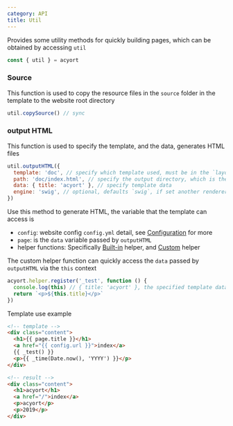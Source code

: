 ```yaml
---
category: API
title: Util
---
```


Provides some utility methods for quickly building pages, which can be obtained by accessing `util`

```js
const { util } = acyort
```

### Source

This function is used to copy the resource files in the `source` folder in the template to the website root directory

```js
util.copySource() // sync
```

### output HTML

This function is used to specify the template, and the data, generates HTML files

```js
util.outputHTML({
  template: 'doc', // specify which template used, must be in the `layout` directory of `template`
  path: 'doc/index.html', // specify the output directory, which is the base directory of website
  data: { title: 'acyort' }, // specify template data
  engine: 'swig', // optional, defaults `swig`, if set another renderer, should register it firstly
})
```

Use this method to generate HTML, the variable that the template can access is

- `config`: website config `config.yml` detail, see [Configuration](/docs/configuration/) for more
- `page`: is the `data` variable passed by `outputHTML`
- helper functions: Specifically [Built-in](/docs/helper/) helper, and [Custom](/api/helper/) helper

The custom helper function can quickly access the `data` passed by `outputHTML` via the `this` context

```js
acyort.helper.register('_test', function () {
  console.log(this) // { title: 'acyort' }, the specified template data `data`
  return `<p>${this.title}</p>`
})
```

Template use example

```html
<!-- template -->
<div class="content">
  <h1>{{ page.title }}</h1>
  <a href="{{ config.url }}">index</a>
  {{ _test() }}
  <p>{{ _time(Date.now(), 'YYYY') }}</p>
</div>

<!-- result -->
<div class="content">
  <h1>acyort</h1>
  <a href="/">index</a>
  <p>acyort</p>
  <p>2019</p>
</div>
```
